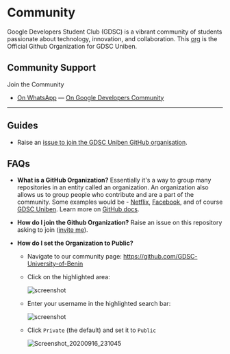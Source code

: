 # Community 
Google Developers Student Club (GDSC) is a vibrant community of students passionate about technology, innovation, and collaboration. This [org](https://github.com/GDSC-University-of-Benin) is the Official Github Organization for GDSC Uniben.

## Community Support

Join the Community
- [On WhatsApp](http://bit.;y/Join-GDSCUNIBEN)
— [On Google Developers Community](https://gdsc.community.dev/university-of-benin)

---

## Guides

- Raise an [issue to join the GDSC Uniben GitHub organisation](https://github.com/GDSC-University-of-Benin/invite-to-org?assignees=&labels=invite+me+to+the+organisation&template=invitation.yml&title=Please+invite+me+to+the+GitHub+Community+Organization).

## FAQs

- **What is a GitHub Organization?** Essentially it's a way to group many repositories in an entity called an organization. An organization also allows us to group people who contribute and are a part of the community. Some examples would be - [Netflix](https://github.com/Netflix), [Facebook](https://github.com/facebook), and of course [GDSC Uniben](https://github.com/GDSC-University-of-Benin).
  Learn more on [GitHub docs](https://docs.github.com/en/github/setting-up-and-managing-organizations-and-teams/about-organizations).
- **How do I join the Github Organization?** Raise an issue on this repository asking to join ([invite me](https://github.com/GDSC-University-of-Benin/invite-to-org?assignees=&labels=invite+me+to+the+organisation&template=invitation.md&title=Please+invite+me+to+the+GitHub+Community+Organization)).
- **How do I set the Organization to Public?**

  - Navigate to our community page: https://github.com/GDSC-University-of-Benin

  - Click on the highlighted area:

    ![screenshot](https://user-images.githubusercontent.com/13745974/101496938-47da5000-3962-11eb-8ab3-8fd3ea327d1d.png)

  - Enter your username in the highlighted search bar:

    ![screenshot](https://user-images.githubusercontent.com/13745974/102218327-b3c63680-3ed5-11eb-9295-aafa5e59ebfd.png)

  - Click `Private` (the default) and set it to `Public`

    ![Screenshot_20200916_231045](https://user-images.githubusercontent.com/17693494/93422970-26d9f580-f872-11ea-870d-4406db20e9d5.png)
